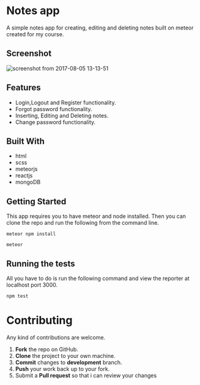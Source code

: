 # Notes app

A simple notes app for creating, editing and deleting notes built on meteor created for my course.

## Screenshot

![screenshot from 2017-08-05 13-13-51](https://user-images.githubusercontent.com/19841485/28993981-a41bc370-79e0-11e7-84d3-884f249d889a.png)


## Features

* Login,Logout and Register functionality.
* Forgot password functionality.
* Inserting, Editing and Deleting notes.
* Change password functionality.

## Built With

* html
* scss
* meteorjs
* reactjs
* mongoDB

## Getting Started

This app requires you to have meteor and node installed. Then you can clone the repo and run the following from the command line.

```
meteor npm install
```

```
meteor
```


## Running the tests

All you have to do is run the following command and view the reporter at localhost port 3000.

```
npm test
```

Contributing
==========
Any kind of contributions are welcome.

1. **Fork** the repo on GitHub.
2. **Clone** the project to your own machine.
3. **Commit** changes to **development** branch.
4. **Push** your work back up to your fork.
5. Submit a **Pull request** so that i can review your changes
